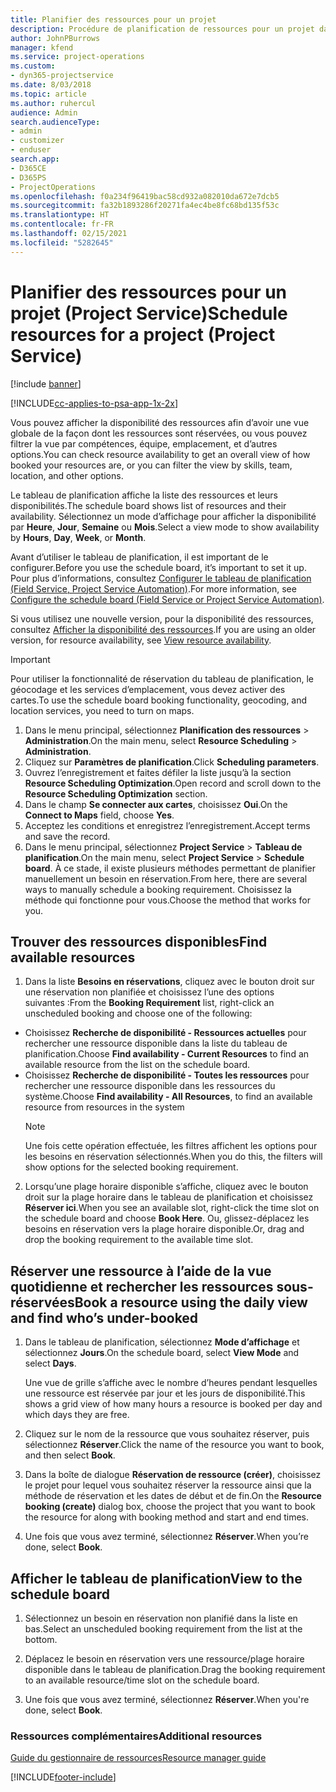```yaml
---
title: Planifier des ressources pour un projet
description: Procédure de planification de ressources pour un projet dans Project Service
author: JohnPBurrows
manager: kfend
ms.service: project-operations
ms.custom:
- dyn365-projectservice
ms.date: 8/03/2018
ms.topic: article
ms.author: ruhercul
audience: Admin
search.audienceType:
- admin
- customizer
- enduser
search.app:
- D365CE
- D365PS
- ProjectOperations
ms.openlocfilehash: f0a234f96419bac58cd932a082010da672e7dcb5
ms.sourcegitcommit: fa32b1893286f20271fa4ec4be8fc68bd135f53c
ms.translationtype: HT
ms.contentlocale: fr-FR
ms.lasthandoff: 02/15/2021
ms.locfileid: "5282645"
---
```

# <a name="schedule-resources-for-a-project-project-service"></a><span data-ttu-id="ec7ca-103">Planifier des ressources pour un projet (Project Service)</span><span class="sxs-lookup"><span data-stu-id="ec7ca-103">Schedule resources for a project (Project Service)</span></span>

[!include [banner](../includes/psa-now-project-operations.md)]

[!INCLUDE[cc-applies-to-psa-app-1x-2x](../includes/cc-applies-to-psa-app-1x-2x.md)]

<span data-ttu-id="ec7ca-104">Vous pouvez afficher la disponibilité des ressources afin d’avoir une vue globale de la façon dont les ressources sont réservées, ou vous pouvez filtrer la vue par compétences, équipe, emplacement, et d’autres options.</span><span class="sxs-lookup"><span data-stu-id="ec7ca-104">You can check resource availability to get an overall view of how booked your resources are, or you can filter the view by skills, team, location, and other options.</span></span>  
  
<span data-ttu-id="ec7ca-105">Le tableau de planification affiche la liste des ressources et leurs disponibilités.</span><span class="sxs-lookup"><span data-stu-id="ec7ca-105">The schedule board shows list of resources and their availability.</span></span> <span data-ttu-id="ec7ca-106">Sélectionnez un mode d’affichage pour afficher la disponibilité par **Heure**, **Jour**, **Semaine** ou **Mois**.</span><span class="sxs-lookup"><span data-stu-id="ec7ca-106">Select a view mode to show availability by **Hours**, **Day**, **Week**, or **Month**.</span></span>  
  
<span data-ttu-id="ec7ca-107">Avant d’utiliser le tableau de planification, il est important de le configurer.</span><span class="sxs-lookup"><span data-stu-id="ec7ca-107">Before you use the schedule board, it’s important to set it up.</span></span> <span data-ttu-id="ec7ca-108">Pour plus d’informations, consultez [Configurer le tableau de planification (Field Service, Project Service Automation)](https://docs.microsoft.com/dynamics365/field-service/configure-schedule-board).</span><span class="sxs-lookup"><span data-stu-id="ec7ca-108">For more information, see [Configure the schedule board (Field Service or Project Service Automation)](https://docs.microsoft.com/dynamics365/field-service/configure-schedule-board).</span></span>
  
<span data-ttu-id="ec7ca-109">Si vous utilisez une nouvelle version, pour la disponibilité des ressources, consultez [Afficher la disponibilité des ressources](../psa/view-resource-availability.md).</span><span class="sxs-lookup"><span data-stu-id="ec7ca-109">If you are using an older version, for resource availability, see [View resource availability](../psa/view-resource-availability.md).</span></span>  

> [!IMPORTANT]
>  <span data-ttu-id="ec7ca-110">Pour utiliser la fonctionnalité de réservation du tableau de planification, le géocodage et les services d’emplacement, vous devez activer des cartes.</span><span class="sxs-lookup"><span data-stu-id="ec7ca-110">To use the schedule board booking functionality, geocoding, and location services, you need to turn on maps.</span></span>  
> 
> 1. <span data-ttu-id="ec7ca-111">Dans le menu principal, sélectionnez **Planification des ressources** > **Administration**.</span><span class="sxs-lookup"><span data-stu-id="ec7ca-111">On the main menu, select **Resource Scheduling** > **Administration**.</span></span>  
> 2. <span data-ttu-id="ec7ca-112">Cliquez sur **Paramètres de planification**.</span><span class="sxs-lookup"><span data-stu-id="ec7ca-112">Click **Scheduling parameters**.</span></span>  
> 3. <span data-ttu-id="ec7ca-113">Ouvrez l’enregistrement et faites défiler la liste jusqu’à la section **Resource Scheduling Optimization**.</span><span class="sxs-lookup"><span data-stu-id="ec7ca-113">Open record and scroll down to the **Resource Scheduling Optimization** section.</span></span>  
> 4. <span data-ttu-id="ec7ca-114">Dans le champ **Se connecter aux cartes**, choisissez **Oui**.</span><span class="sxs-lookup"><span data-stu-id="ec7ca-114">On the **Connect to Maps** field, choose **Yes**.</span></span>  
> 5. <span data-ttu-id="ec7ca-115">Acceptez les conditions et enregistrez l’enregistrement.</span><span class="sxs-lookup"><span data-stu-id="ec7ca-115">Accept terms and save the record.</span></span>  
> 6. <span data-ttu-id="ec7ca-116">Dans le menu principal, sélectionnez **Project Service** > **Tableau de planification**.</span><span class="sxs-lookup"><span data-stu-id="ec7ca-116">On the main menu, select **Project Service** > **Schedule board**.</span></span> <span data-ttu-id="ec7ca-117">À ce stade, il existe plusieurs méthodes permettant de planifier manuellement un besoin en réservation.</span><span class="sxs-lookup"><span data-stu-id="ec7ca-117">From here, there are several ways to manually schedule a booking requirement.</span></span> <span data-ttu-id="ec7ca-118">Choisissez la méthode qui fonctionne pour vous.</span><span class="sxs-lookup"><span data-stu-id="ec7ca-118">Choose the method that works for you.</span></span>
  
## <a name="find-available-resources"></a><span data-ttu-id="ec7ca-119">Trouver des ressources disponibles</span><span class="sxs-lookup"><span data-stu-id="ec7ca-119">Find available resources</span></span>

1.  <span data-ttu-id="ec7ca-120">Dans la liste **Besoins en réservations**, cliquez avec le bouton droit sur une réservation non planifiée et choisissez l’une des options suivantes :</span><span class="sxs-lookup"><span data-stu-id="ec7ca-120">From the **Booking Requirement** list, right-click an unscheduled booking and choose one of the following:</span></span>  
  
- <span data-ttu-id="ec7ca-121">Choisissez **Recherche de disponibilité - Ressources actuelles** pour rechercher une ressource disponible dans la liste du tableau de planification.</span><span class="sxs-lookup"><span data-stu-id="ec7ca-121">Choose **Find availability - Current Resources** to find an available resource from the list on the schedule board.</span></span>  
- <span data-ttu-id="ec7ca-122">Choisissez **Recherche de disponibilité - Toutes les ressources** pour rechercher une ressource disponible dans les ressources du système.</span><span class="sxs-lookup"><span data-stu-id="ec7ca-122">Choose **Find availability - All Resources**, to find an available resource from resources in the system</span></span>  
   > [!NOTE]
   >  <span data-ttu-id="ec7ca-123">Une fois cette opération effectuée, les filtres affichent les options pour les besoins en réservation sélectionnés.</span><span class="sxs-lookup"><span data-stu-id="ec7ca-123">When you do this, the filters will show options for the selected booking requirement.</span></span>  
  
2. <span data-ttu-id="ec7ca-124">Lorsqu’une plage horaire disponible s’affiche, cliquez avec le bouton droit sur la plage horaire dans le tableau de planification et choisissez **Réserver ici**.</span><span class="sxs-lookup"><span data-stu-id="ec7ca-124">When you see an available slot, right-click the time slot on the schedule board and choose **Book Here**.</span></span> <span data-ttu-id="ec7ca-125">Ou, glissez-déplacez les besoins en réservation vers la plage horaire disponible.</span><span class="sxs-lookup"><span data-stu-id="ec7ca-125">Or, drag and drop the booking requirement to the available time slot.</span></span>  
  

## <a name="book-a-resource-using-the-daily-view-and-find-whos-under-booked"></a><span data-ttu-id="ec7ca-126">Réserver une ressource à l’aide de la vue quotidienne et rechercher les ressources sous-réservées</span><span class="sxs-lookup"><span data-stu-id="ec7ca-126">Book a resource using the daily view and find who’s under-booked</span></span>
  
1.  <span data-ttu-id="ec7ca-127">Dans le tableau de planification, sélectionnez **Mode d’affichage** et sélectionnez **Jours**.</span><span class="sxs-lookup"><span data-stu-id="ec7ca-127">On the schedule board, select **View Mode** and select **Days**.</span></span>  
  
    <span data-ttu-id="ec7ca-128">Une vue de grille s’affiche avec le nombre d’heures pendant lesquelles une ressource est réservée par jour et les jours de disponibilité.</span><span class="sxs-lookup"><span data-stu-id="ec7ca-128">This shows a grid view of how many hours a resource is booked per day and which days they are free.</span></span>  
  
2.  <span data-ttu-id="ec7ca-129">Cliquez sur le nom de la ressource que vous souhaitez réserver, puis sélectionnez **Réserver**.</span><span class="sxs-lookup"><span data-stu-id="ec7ca-129">Click the name of the resource you want to book, and then select **Book**.</span></span>  
  
3.  <span data-ttu-id="ec7ca-130">Dans la boîte de dialogue **Réservation de ressource (créer)**, choisissez le projet pour lequel vous souhaitez réserver la ressource ainsi que la méthode de réservation et les dates de début et de fin.</span><span class="sxs-lookup"><span data-stu-id="ec7ca-130">On the **Resource booking (create)** dialog box, choose the project that you want to book the resource for along with booking method and start and end times.</span></span>  
  
4.  <span data-ttu-id="ec7ca-131">Une fois que vous avez terminé, sélectionnez **Réserver**.</span><span class="sxs-lookup"><span data-stu-id="ec7ca-131">When you’re done, select **Book**.</span></span>  
  
## <a name="view-to-the-schedule-board"></a><span data-ttu-id="ec7ca-132">Afficher le tableau de planification</span><span class="sxs-lookup"><span data-stu-id="ec7ca-132">View to the schedule board</span></span>
  
1.  <span data-ttu-id="ec7ca-133">Sélectionnez un besoin en réservation non planifié dans la liste en bas.</span><span class="sxs-lookup"><span data-stu-id="ec7ca-133">Select an unscheduled booking requirement from the list at the bottom.</span></span>  
  
2.  <span data-ttu-id="ec7ca-134">Déplacez le besoin en réservation vers une ressource/plage horaire disponible dans le tableau de planification.</span><span class="sxs-lookup"><span data-stu-id="ec7ca-134">Drag the booking requirement to an available resource/time slot on the schedule board.</span></span>  
  
3.  <span data-ttu-id="ec7ca-135">Une fois que vous avez terminé, sélectionnez **Réserver**.</span><span class="sxs-lookup"><span data-stu-id="ec7ca-135">When you're done, select **Book**.</span></span>  
  
### <a name="additional-resources"></a><span data-ttu-id="ec7ca-136">Ressources complémentaires</span><span class="sxs-lookup"><span data-stu-id="ec7ca-136">Additional resources</span></span>  
 [<span data-ttu-id="ec7ca-137">Guide du gestionnaire de ressources</span><span class="sxs-lookup"><span data-stu-id="ec7ca-137">Resource manager guide</span></span>](../psa/resource-manager-guide.md)


[!INCLUDE[footer-include](../includes/footer-banner.md)]